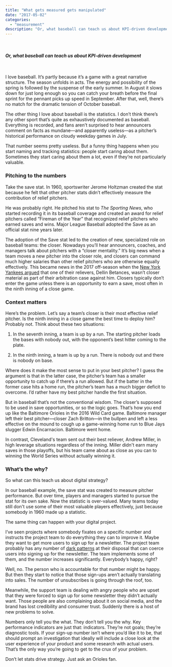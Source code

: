 ```yaml
---
title: "What gets measured gets manipulated"
date: "2017-05-02"
categories:
  - "measurement"
description: "Or, what baseball can teach us about KPI-driven development."
---
```


 

#### _Or, what baseball can teach us about KPI-driven development_

 

I love baseball. It’s partly because it’s a game with a great narrative structure. The season unfolds in acts. The energy and possibility of the spring is followed by the suspense of the early summer. In August it slows down for just long enough so you can catch your breath before the final sprint for the pennant picks up speed in September. After that, well, there’s no match for the dramatic tension of October baseball. 

The other thing I love about baseball is the statistics. I don’t think there’s any other sport that’s quite as exhaustively documented as baseball. Everything is recorded, and fans aren’t surprised to hear announcers comment on facts as mundane—and apparently useless—as a pitcher’s historical performance on cloudy weekday games in July. 

That number seems pretty useless. But a funny thing happens when you start naming and tracking statistics: people start caring about them. Sometimes they start caring about them a lot, even if they’re not particularly valuable. 

### Pitching to the numbers

Take the save stat. In 1960, sportswriter Jerome Holtzman created the stat because he felt that other pitcher stats didn’t effectively measure the contribution of relief pitchers.

He was probably right. He pitched his stat to _The Sporting News_, who started recording it in its baseball coverage and created an award for relief pitchers called “Fireman of the Year” that recognized relief pitchers who earned saves and wins. Major League Baseball adopted the Save as an official stat nine years later.

The adoption of the Save stat led to the creation of new, specialized role on baseball teams: the closer. Nowadays you’ll hear announcers, coaches, and managers talk about pitchers with a “closer mentality.” It’s big news when a team moves a new pitcher into the closer role, and closers can command much higher salaries than other relief pitchers who are otherwise equally effectively. This became news in the 2017 off-season when the [New York Yankees argued](https://www.mlb.com/news/yankees-dellin-betances-loses-in-arbitration-c216384084) that one of their relievers, Dellin Betances, wasn’t closer material as part of their arbitration case against him. Closers typically don’t enter the game unless there is an opportunity to earn a save, most often in the ninth inning of a close game. 

### Context matters

Here’s the problem. Let’s say a team’s closer is their most effective relief pitcher. Is the ninth inning in a close game the best time to deploy him? Probably not. Think about these two situations:

1. In the seventh inning, a team is up by a run. The starting pitcher loads the bases with nobody out, with the opponent’s best hitter coming to the plate.

2. In the ninth inning, a team is up by a run. There is nobody out and there is nobody on base.


Where does it make the most sense to put in your best pitcher? I guess the argument is that in the latter case, the pitcher’s team has a smaller opportunity to catch up if there’s a run allowed. But if the batter in the former case hits a home run, the pitcher’s team has a much bigger deficit to overcome. I’d rather have my best pitcher handle the first situation.

But in baseball that’s not the conventional wisdom. The closer’s supposed to be used in save opportunities, or so the logic goes. That’s how you end up like the Baltimore Orioles in the 2016 Wild Card game. Baltimore manager left their best pitcher—closer Zach Britton—in the bullpen and left a less effective on the mound to cough up a game-winning home run to Blue Jays slugger Edwin Encarnacion. Baltimore went home.

In contrast, Cleveland's team sent out their best reliever, Andrew Miller, in high leverage situations regardless of the inning. Miller didn't earn many saves in those playoffs, but his team came about as close as you can to winning the World Series without actually winning it.

### What’s the why?

So what can this teach us about digital strategy?

In our baseball example, the save stat was created to measure pitcher performance. But over time, players and managers started to pursue the stat for its own sake. Now the statistic is over-valued. Many teams today still don't use some of their most valuable players effectively, just because somebody in 1960 made up a statistic. 

The same thing can happen with your digital project.

I’ve seen projects where somebody fixates on a specific number and instructs the project team to do everything they can to improve it. Maybe they want to get more users to sign up for a newsletter. The project team probably has any number of [dark patterns](https://darkpatterns.org/) at their disposal that can coerce users into signing up for the newsletter. The team implements some of them, and the number increases significantly. Everybody’s happy, right?

Well, no. The person who is accountable for that number might be happy. But then they start to notice that those sign-ups aren’t actually translating into sales. The number of unsubscribes is going through the roof, too.

Meanwhile, the support team is dealing with angry people who are upset that they were forced to sign up for some newsletter they didn’t actually want. Those people are also complaining about it on social media, and the brand has lost credibility and consumer trust. Suddenly there is a host of new problems to solve.

Numbers only tell you the what. They don’t tell you the why. Key performance indicators are just that: indicators. They’re not goals; they’re diagnostic tools. If your sign-up number isn’t where you’d like it to be, that should prompt an investigation that ideally will include a close look at the user experience of your product and some research with actual users. That’s the only way you’re going to get to the crux of your problem.

Don’t let stats drive strategy. Just ask an Orioles fan.
